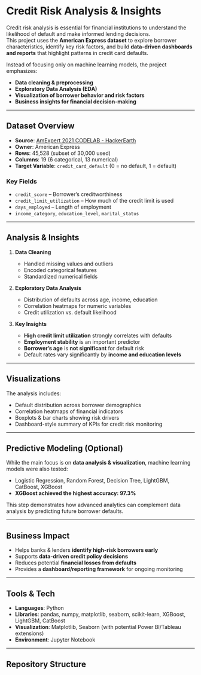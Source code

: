 # Credit Risk Analysis & Insights

Credit risk analysis is essential for financial institutions to understand the likelihood of default and make informed lending decisions.  
This project uses the **American Express dataset** to explore borrower characteristics, identify key risk factors, and build **data-driven dashboards and reports** that highlight patterns in credit card defaults.  

Instead of focusing only on machine learning models, the project emphasizes:
- **Data cleaning & preprocessing**  
- **Exploratory Data Analysis (EDA)**  
- **Visualization of borrower behavior and risk factors**  
- **Business insights for financial decision-making**  

---

## Dataset Overview

- **Source**: [AmExpert 2021 CODELAB - HackerEarth](https://www.kaggle.com/datasets/pradip11/amexpert-codelab-2021)  
- **Owner**: American Express  
- **Rows**: 45,528 (subset of 30,000 used)  
- **Columns**: 19 (6 categorical, 13 numerical)  
- **Target Variable**: `credit_card_default` (0 = no default, 1 = default)  

### Key Fields
- `credit_score` – Borrower’s creditworthiness  
- `credit_limit_utilization` – How much of the credit limit is used  
- `days_employed` – Length of employment  
- `income_category`, `education_level`, `marital_status`  

---

## Analysis & Insights

1. **Data Cleaning**
   - Handled missing values and outliers  
   - Encoded categorical features  
   - Standardized numerical fields  

2. **Exploratory Data Analysis**
   - Distribution of defaults across age, income, education  
   - Correlation heatmaps for numeric variables  
   - Credit utilization vs. default likelihood  

3. **Key Insights**
   - **High credit limit utilization** strongly correlates with defaults  
   - **Employment stability** is an important predictor  
   - **Borrower’s age** is **not significant** for default risk  
   - Default rates vary significantly by **income and education levels**  

---

## Visualizations

The analysis includes:
- Default distribution across borrower demographics  
- Correlation heatmaps of financial indicators  
- Boxplots & bar charts showing risk drivers  
- Dashboard-style summary of KPIs for credit risk monitoring  

---

## Predictive Modeling (Optional)

While the main focus is on **data analysis & visualization**, machine learning models were also tested:  
- Logistic Regression, Random Forest, Decision Tree, LightGBM, CatBoost, XGBoost  
- **XGBoost achieved the highest accuracy: 97.3%**  

This step demonstrates how advanced analytics can complement data analysis by predicting future borrower defaults.  

---

## Business Impact

- Helps banks & lenders **identify high-risk borrowers early**  
- Supports **data-driven credit policy decisions**  
- Reduces potential **financial losses from defaults**  
- Provides a **dashboard/reporting framework** for ongoing monitoring  

---

## Tools & Tech

- **Languages**: Python  
- **Libraries**: pandas, numpy, matplotlib, seaborn, scikit-learn, XGBoost, LightGBM, CatBoost  
- **Visualization**: Matplotlib, Seaborn (with potential Power BI/Tableau extensions)  
- **Environment**: Jupyter Notebook  

---

## Repository Structure

